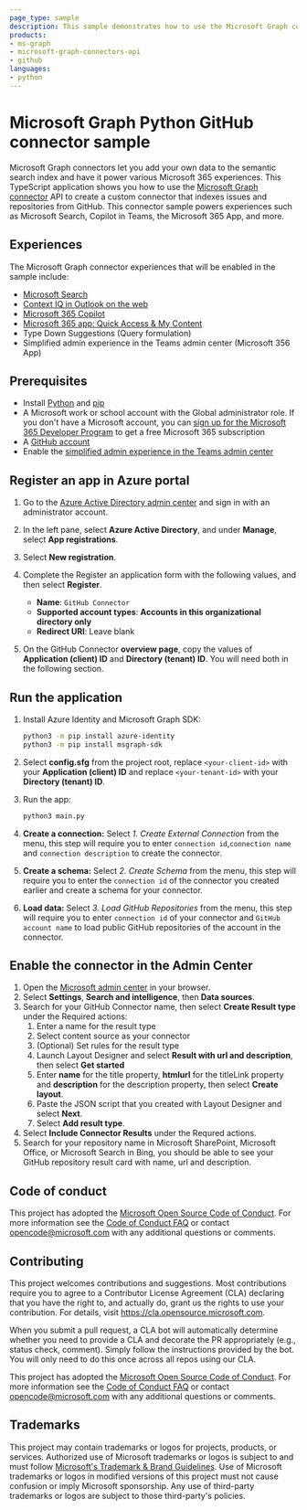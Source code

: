 ```yaml
---
page_type: sample
description: This sample demonstrates how to use the Microsoft Graph connector API to create a custom connector that indexes issues and repositories from GitHub.
products:
- ms-graph
- microsoft-graph-connectors-api
- github
languages:
- python
---
```


# Microsoft Graph Python GitHub connector sample

Microsoft Graph connectors let you add your own data to the semantic search index and have it power various Microsoft 365 experiences. This TypeScript application shows you how to use the [Microsoft Graph connector](https://learn.microsoft.com/graph/connecting-external-content-connectors-overview) API to create a custom connector that indexes issues and repositories from GitHub. This connector sample powers experiences such as Microsoft Search, Copilot in Teams, the Microsoft 365 App, and more.

## Experiences

The Microsoft Graph connector experiences that will be enabled in the sample include:

- [Microsoft Search](https://learn.microsoft.com/graph/connecting-external-content-experiences#microsoft-search)
- [Context IQ in Outlook on the web](https://learn.microsoft.com/graph/connecting-external-content-experiences#context-iq-in-outlook-on-the-web-preview)
- [Microsoft 365 Copilot](https://learn.microsoft.com/graph/connecting-external-content-experiences#microsoft-365-copilot-limited-preview)
- [Microsoft 365 app: Quick Access & My Content](https://learn.microsoft.com/graph/connecting-external-content-experiences#microsoft-365-app)
- Type Down Suggestions (Query formulation)
- Simplified admin experience in the Teams admin center (Microsoft 356 App)

## Prerequisites
- Install [Python](https://www.python.org/) and [pip](https://pip.pypa.io/en/stable/)
- A Microsoft work or school account with the Global administrator role. If you don't have a Microsoft account, you can [sign up for the Microsoft 365 Developer Program](https://developer.microsoft.com/microsoft-365/dev-program) to get a free Microsoft 365 subscription
- A [GitHub account](https://github.com)
- Enable the [simplified admin experience in the Teams admin center](https://learn.microsoft.com/graph/connecting-external-content-deploy-teams)

## Register an app in Azure portal

1. Go to the [Azure Active Directory admin center](https://aad.portal.azure.com/) and sign in with an administrator account.
1. In the left pane, select **Azure Active Directory**, and under **Manage**, select **App registrations**.
1. Select **New registration**.
1. Complete the Register an application form with the following values, and then select **Register**.
    - **Name**: `GitHub Connector`
    - **Supported account types**: **Accounts in this organizational directory only**
    - **Redirect URI**: Leave blank

1. On the GitHub Connector **overview page**, copy the values of **Application (client) ID** and **Directory (tenant) ID**. You will need both in the following section.

## Run the application

1. Install Azure Identity and Microsoft Graph SDK:
    ```bash
    python3 -m pip install azure-identity
    python3 -m pip install msgraph-sdk
    ```
1. Select **config.sfg** from the project root, replace `<your-client-id>` with your **Application (client) ID** and replace `<your-tenant-id>` with your **Directory (tenant) ID**.
1. Run the app:
    ```bash
    python3 main.py
    ```

3. **Create a connection:** Select *1. Create External Connection* from the menu, this step will require you to enter `connection id`,`connection name` and `connection description` to create the connector.
4. **Create a schema:** Select *2. Create Schema* from the menu, this step will require you to enter the `connection id` of the connector you created earlier and create a schema for your connector.
5. **Load data:** Select *3. Load GitHub Repositories* from the menu, this step will require you to enter `connection id` of your connector and `GitHub account name` to load public GitHub repositories of the account in the connector.

## Enable the connector in the Admin Center

1. Open the [Microsoft admin center](https://admin.microsoft.com) in your browser.
1. Select **Settings**, **Search and intelligence**, then **Data sources**. 
1. Search for your GitHub Connector name, then select **Create Result type** under the Required actions:
    1. Enter a name for the result type
    1. Select content source as your connector
    1. (Optional) Set rules for the result type
    1. Launch Layout Designer and select **Result with url and description**, then select **Get started**
    1. Enter **name** for the title property, **htmlurl** for the titleLink property and **description** for the description property, then select **Create layout**.
    1. Paste the JSON script that you created with Layout Designer and select **Next**.
    1. Select **Add result type**.
1. Select **Include Connector Results** under the Requred actions.
1. Search for your repository name in Microsoft SharePoint, Microsoft Office, or Microsoft Search in Bing, you should be able to see your GitHub repository result card with name, url and description.

## Code of conduct

This project has adopted the [Microsoft Open Source Code of Conduct](https://opensource.microsoft.com/codeofconduct/). For more information see the [Code of Conduct FAQ](https://opensource.microsoft.com/codeofconduct/faq/) or contact [opencode@microsoft.com](mailto:opencode@microsoft.com) with any additional questions or comments.

## Contributing

This project welcomes contributions and suggestions.  Most contributions require you to agree to a
Contributor License Agreement (CLA) declaring that you have the right to, and actually do, grant us
the rights to use your contribution. For details, visit https://cla.opensource.microsoft.com.

When you submit a pull request, a CLA bot will automatically determine whether you need to provide
a CLA and decorate the PR appropriately (e.g., status check, comment). Simply follow the instructions
provided by the bot. You will only need to do this once across all repos using our CLA.

This project has adopted the [Microsoft Open Source Code of Conduct](https://opensource.microsoft.com/codeofconduct/).
For more information see the [Code of Conduct FAQ](https://opensource.microsoft.com/codeofconduct/faq/) or
contact [opencode@microsoft.com](mailto:opencode@microsoft.com) with any additional questions or comments.

## Trademarks

This project may contain trademarks or logos for projects, products, or services. Authorized use of Microsoft 
trademarks or logos is subject to and must follow 
[Microsoft's Trademark & Brand Guidelines](https://www.microsoft.com/en-us/legal/intellectualproperty/trademarks/usage/general).
Use of Microsoft trademarks or logos in modified versions of this project must not cause confusion or imply Microsoft sponsorship.
Any use of third-party trademarks or logos are subject to those third-party's policies.
